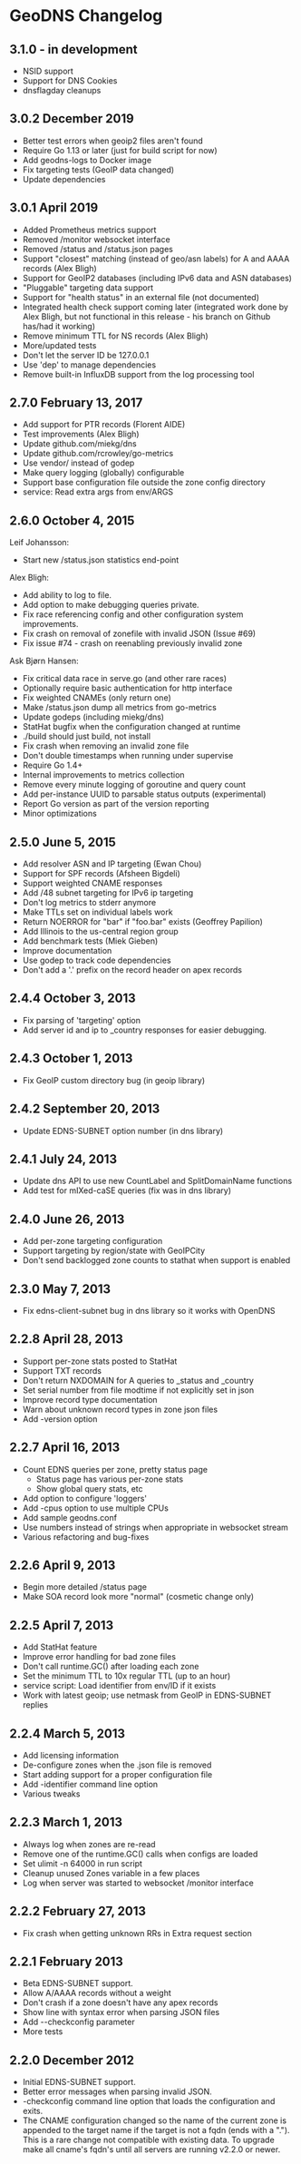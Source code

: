 # GeoDNS Changelog

## 3.1.0 - in development

* NSID support
* Support for DNS Cookies
* dnsflagday cleanups

## 3.0.2 December 2019

* Better test errors when geoip2 files aren't found
* Require Go 1.13 or later (just for build script for now)
* Add geodns-logs to Docker image
* Fix targeting tests (GeoIP data changed)
* Update dependencies

## 3.0.1 April 2019

* Added Prometheus metrics support
* Removed /monitor websocket interface
* Removed /status and /status.json pages
* Support "closest" matching (instead of geo/asn labels) for A and AAAA records (Alex Bligh)
* Support for GeoIP2 databases (including IPv6 data and ASN databases)
* "Pluggable" targeting data support
* Support for "health status" in an external file (not documented)
* Integrated health check support coming later (integrated work done by Alex Bligh, but not functional in this release - his branch on Github has/had it working)
* Remove minimum TTL for NS records (Alex Bligh)
* More/updated tests
* Don't let the server ID be 127.0.0.1
* Use 'dep' to manage dependencies
* Remove built-in InfluxDB support from the log processing tool

## 2.7.0 February 13, 2017

* Add support for PTR records (Florent AIDE)
* Test improvements (Alex Bligh)
* Update github.com/miekg/dns
* Update github.com/rcrowley/go-metrics
* Use vendor/ instead of godep
* Make query logging (globally) configurable
* Support base configuration file outside the zone config directory
* service: Read extra args from env/ARGS

## 2.6.0 October 4, 2015

Leif Johansson:
* Start new /status.json statistics end-point

Alex Bligh:
* Add ability to log to file.
* Add option to make debugging queries private.
* Fix race referencing config and other configuration system improvements.
* Fix crash on removal of zonefile with invalid JSON (Issue #69)
* Fix issue #74 - crash on reenabling previously invalid zone

Ask Bjørn Hansen:
* Fix critical data race in serve.go (and other rare races)
* Optionally require basic authentication for http interface
* Fix weighted CNAMEs (only return one)
* Make /status.json dump all metrics from go-metrics
* Update godeps (including miekg/dns)
* StatHat bugfix when the configuration changed at runtime
* ./build should just build, not install
* Fix crash when removing an invalid zone file
* Don't double timestamps when running under supervise
* Require Go 1.4+
* Internal improvements to metrics collection
* Remove every minute logging of goroutine and query count
* Add per-instance UUID to parsable status outputs (experimental)
* Report Go version as part of the version reporting
* Minor optimizations

## 2.5.0 June 5, 2015

* Add resolver ASN and IP targeting (Ewan Chou)
* Support for SPF records (Afsheen Bigdeli)
* Support weighted CNAME responses
* Add /48 subnet targeting for IPv6 ip targeting
* Don't log metrics to stderr anymore
* Make TTLs set on individual labels work
* Return NOERROR for "bar" if "foo.bar" exists (Geoffrey Papilion)
* Add Illinois to the us-central region group
* Add benchmark tests (Miek Gieben)
* Improve documentation
* Use godep to track code dependencies
* Don't add a '.' prefix on the record header on apex records

## 2.4.4 October 3, 2013

* Fix parsing of 'targeting' option
* Add server id and ip to _country responses for easier debugging.

## 2.4.3 October 1, 2013

* Fix GeoIP custom directory bug (in geoip library)

## 2.4.2 September 20, 2013

* Update EDNS-SUBNET option number (in dns library)

## 2.4.1 July 24, 2013

* Update dns API to use new CountLabel and SplitDomainName functions
* Add test for mIXed-caSE queries (fix was in dns library)

## 2.4.0 June 26, 2013

* Add per-zone targeting configuration
* Support targeting by region/state with GeoIPCity
* Don't send backlogged zone counts to stathat when support is enabled

## 2.3.0 May 7, 2013
* Fix edns-client-subnet bug in dns library so it
  works with OpenDNS

## 2.2.8 April 28, 2013
* Support per-zone stats posted to StatHat
* Support TXT records
* Don't return NXDOMAIN for A queries to _status and _country
* Set serial number from file modtime if not explicitly set in json
* Improve record type documentation
* Warn about unknown record types in zone json files
* Add -version option

## 2.2.7 April 16, 2013
* Count EDNS queries per zone, pretty status page
  * Status page has various per-zone stats
  * Show global query stats, etc
* Add option to configure 'loggers'
* Add -cpus option to use multiple CPUs
* Add sample geodns.conf
* Use numbers instead of strings when appropriate in websocket stream
* Various refactoring and bug-fixes

## 2.2.6 April 9, 2013

* Begin more detailed /status page
* Make SOA record look more "normal" (cosmetic change only)

## 2.2.5 April 7, 2013

* Add StatHat feature
* Improve error handling for bad zone files
* Don't call runtime.GC() after loading each zone
* Set the minimum TTL to 10x regular TTL (up to an hour)
* service script: Load identifier from env/ID if it exists
* Work with latest geoip; use netmask from GeoIP in EDNS-SUBNET replies

## 2.2.4 March 5, 2013

* Add licensing information
* De-configure zones when the .json file is removed
* Start adding support for a proper configuration file
* Add -identifier command line option
* Various tweaks

## 2.2.3 March 1, 2013

* Always log when zones are re-read
* Remove one of the runtime.GC() calls when configs are loaded
* Set ulimit -n 64000 in run script
* Cleanup unused Zones variable in a few places
* Log when server was started to websocket /monitor interface

## 2.2.2 February 27, 2013

* Fix crash when getting unknown RRs in Extra request section

## 2.2.1 February 2013

* Beta EDNS-SUBNET support.
* Allow A/AAAA records without a weight
* Don't crash if a zone doesn't have any apex records
* Show line with syntax error when parsing JSON files
* Add --checkconfig parameter
* More tests


## 2.2.0 December 2012

* Initial EDNS-SUBNET support.
* Better error messages when parsing invalid JSON.
* -checkconfig command line option that loads the configuration and exits.
* The CNAME configuration changed so the name of the current zone is appended
  to the target name if the target is not a fqdn (ends with a "."). This is a
  rare change not compatible with existing data. To upgrade make all cname's
  fqdn's until all servers are running v2.2.0 or newer.

